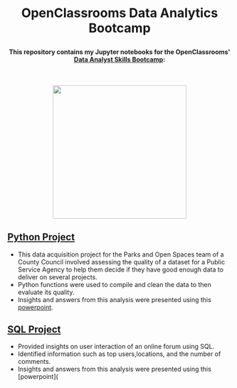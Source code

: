 # <p align="center"> OpenClassrooms Data Analytics Bootcamp
#### <p align="center"> This repository contains my Jupyter notebooks for the OpenClassrooms' [Data Analyst Skills Bootcamp](https://openclassrooms.com/en/paths/544-data-analyst-skills-bootcamp#overview):
<br>
<p align="center"> <img src="https://logovectorseek.com/wp-content/uploads/2021/01/openclassrooms-logo-vector.png" width="300"> </p>



## [Python Project](https://github.com/Rasihha/OpenClassrooms-Data-Analytics-Bootcamp/blob/9a3cfe9b2e8e0faae64af61ce1a4230c3732ec8a/Camden_Tree_Rasihha.ipynb)

* This data acquisition project for the Parks and Open Spaces team of a County Council involved 
assessing the quality of a dataset for a Public Service Agency to help them decide if they have good enough data to deliver on several
projects.
* Python functions were used to compile and clean the data to then evaluate its quality.
* Insights and answers from this analysis were presented using this [powerpoint]([Camden_Trees_Initiatives_Analysis.pdf](https://github.com/Rasihha/OpenClassrooms-Data-Analytics-Bootcamp/blob/b7a686b46a9055af80cb2b8c4f8927e493b6c7cd/Camden_Trees_Initiatives_Analysis.pdf)).

## [SQL Project](https://github.com/Rasihha/OpenClassrooms-Data-Analytics-Bootcamp/blob/9294c3f82bcb3218f8eeee129e16903b9cbb5d90/chat_data.ipynb)

* Provided insights on user interaction of an online forum using SQL. 
* Identified information such as top users,locations, and the number of comments.
* Insights and answers from this analysis were presented using this [powerpoint](

